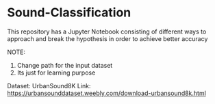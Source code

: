 # Sound-Classification
This repository has a Jupyter Notebook consisting of different ways to approach and break the hypothesis in order to achieve better accuracy

NOTE:
1) Change path for the input dataset
2) Its just for learning purpose

Dataset: UrbanSound8K 
Link: https://urbansounddataset.weebly.com/download-urbansound8k.html
